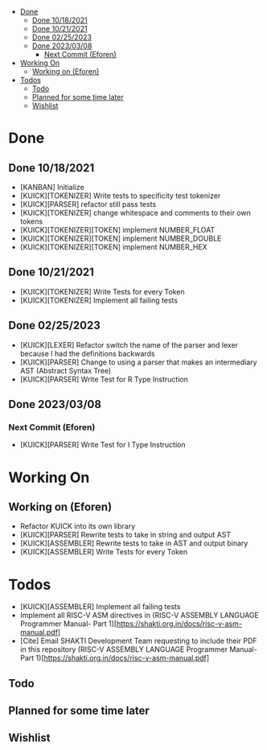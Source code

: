 - [Done](#done)
  - [Done 10/18/2021](#done-10182021)
  - [Done 10/21/2021](#done-10212021)
  - [Done 02/25/2023](#done-02252023)
  - [Done 2023/03/08](#done-20230308)
    - [Next Commit (Eforen)](#next-commit-eforen)
- [Working On](#working-on)
  - [Working on (Eforen)](#working-on-eforen)
- [Todos](#todos)
  - [Todo](#todo)
  - [Planned for some time later](#planned-for-some-time-later)
  - [Wishlist](#wishlist)

# Done
## Done 10/18/2021
* [KANBAN] Initialize
* [KUICK][TOKENIZER] Write tests to specificity test tokenizer
* [KUICK][PARSER] refactor still pass tests
* [KUICK][TOKENIZER] change whitespace and comments to their own tokens
* [KUICK][TOKENIZER][TOKEN] implement NUMBER_FLOAT
* [KUICK][TOKENIZER][TOKEN] implement NUMBER_DOUBLE
* [KUICK][TOKENIZER][TOKEN] implement NUMBER_HEX

## Done 10/21/2021
* [KUICK][TOKENIZER] Write Tests for every Token
* [KUICK][TOKENIZER] Implement all failing tests

## Done 02/25/2023
* [KUICK][LEXER] Refactor switch the name of the parser and lexer because I had the definitions backwards
* [KUICK][PARSER] Change to using a parser that makes an intermediary AST (Abstract Syntax Tree)
* [KUICK][PARSER] Write Test for R Type Instruction

## Done 2023/03/08
### Next Commit (Eforen)
* [KUICK][PARSER] Write Test for I Type Instruction

# Working On
## Working on (Eforen)
* Refactor KUICK into its own library
* [KUICK][PARSER] Rewrite tests to take in string and output AST
* [KUICK][ASSEMBLER] Rewrite tests to take in AST and output binary
* [KUICK][ASSEMBLER] Write Tests for every Token

# Todos
* [KUICK][ASSEMBLER] Implement all failing tests
* Implement all RISC-V ASM directives in (RISC-V ASSEMBLY LANGUAGE Programmer Manual- Part 1)[https://shakti.org.in/docs/risc-v-asm-manual.pdf]
* [Cite] Email SHAKTI Development Team requesting to include their PDF in this repository (RISC-V ASSEMBLY LANGUAGE Programmer Manual- Part 1)[https://shakti.org.in/docs/risc-v-asm-manual.pdf]
## Todo
## Planned for some time later
## Wishlist